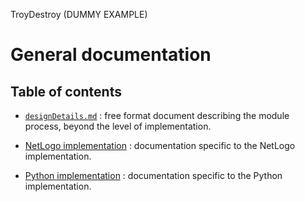 TroyDestroy (DUMMY EXAMPLE)
# General documentation
## Table of contents

- [`designDetails.md`](designDetails.md) : free format document describing the module process, beyond the level of implementation.
  
- [NetLogo implementation](netlogo_implementation/documentation/tableOfContents.md) : documentation specific to the NetLogo implementation.
  
- [Python implementation](python_implementation/documentation/tableOfContents.md) : documentation specific to the Python implementation.